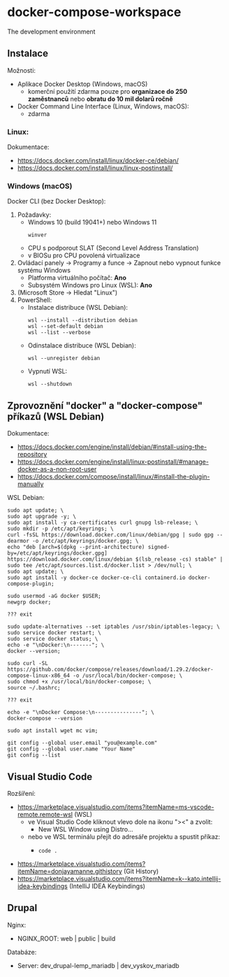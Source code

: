 # docker-compose-workspace
The development environment

## Instalace

Možnosti:
- Aplikace Docker Desktop (Windows, macOS)
    - komerční použití zdarma pouze pro **organizace do 250 zaměstnanců** nebo **obratu do 10 mil dolarů ročně**
- Docker Command Line Interface (Linux, Windows, macOS):
    - zdarma

### Linux:

Dokumentace:
- https://docs.docker.com/install/linux/docker-ce/debian/
- https://docs.docker.com/install/linux/linux-postinstall/

### Windows (macOS)

Docker CLI (bez Docker Desktop):
1. Požadavky:
    - Windows 10 (build 19041+) nebo Windows 11
        ```
        winver
        ```
    - CPU s podporout SLAT (Second Level Address Translation)
    - v BIOSu pro CPU povolená virtualizace
2. Ovládací panely -> Programy a funce -> Zapnout nebo vypnout funkce systému Windows
    - Platforma virtuálního počítač: **Ano**
    - Subsystém Windows pro Linux (WSL): **Ano**
3. (Microsoft Store -> Hledat "Linux")
4. PowerShell:
    - Instalace distribuce (WSL Debian):
        ```
        wsl --install --distribution debian
        wsl --set-default debian
        wsl --list --verbose
        ```
    - Odinstalace distribuce (WSL Debian):
        ```
        wsl --unregister debian
        ```
    - Vypnutí WSL:
      ```
      wsl --shutdown
      ```

## Zprovoznění "docker" a "docker-compose" příkazů (WSL Debian)

Dokumentace:
- https://docs.docker.com/engine/install/debian/#install-using-the-repository
- https://docs.docker.com/engine/install/linux-postinstall/#manage-docker-as-a-non-root-user
- https://docs.docker.com/compose/install/linux/#install-the-plugin-manually

WSL Debian:
```
sudo apt update; \
sudo apt upgrade -y; \
sudo apt install -y ca-certificates curl gnupg lsb-release; \
sudo mkdir -p /etc/apt/keyrings; \
curl -fsSL https://download.docker.com/linux/debian/gpg | sudo gpg --dearmor -o /etc/apt/keyrings/docker.gpg; \
echo "deb [arch=$(dpkg --print-architecture) signed-by=/etc/apt/keyrings/docker.gpg] https://download.docker.com/linux/debian $(lsb_release -cs) stable" | sudo tee /etc/apt/sources.list.d/docker.list > /dev/null; \
sudo apt update; \
sudo apt install -y docker-ce docker-ce-cli containerd.io docker-compose-plugin;

sudo usermod -aG docker $USER;
newgrp docker;

??? exit

sudo update-alternatives --set iptables /usr/sbin/iptables-legacy; \
sudo service docker restart; \
sudo service docker status; \
echo -e "\nDocker:\n-------"; \
docker --version;

sudo curl -SL https://github.com/docker/compose/releases/download/1.29.2/docker-compose-linux-x86_64 -o /usr/local/bin/docker-compose; \
sudo chmod +x /usr/local/bin/docker-compose; \
source ~/.bashrc;

??? exit

echo -e "\nDocker Compose:\n---------------"; \
docker-compose --version

sudo apt install wget mc vim;
```

```
git config --global user.email "you@example.com"
git config --global user.name "Your Name"
git config --list
```

## Visual Studio Code

Rozšíření:
- https://marketplace.visualstudio.com/items?itemName=ms-vscode-remote.remote-wsl (WSL)
    - ve Visual Studio Code kliknout vlevo dole na ikonu "><" a zvolit:
        - New WSL Window using Distro...
    - nebo ve WSL terminálu přejít do adresáře projektu a spustit příkaz:
        - ```
          code .
          ```
- https://marketplace.visualstudio.com/items?itemName=donjayamanne.githistory (Git History)
- https://marketplace.visualstudio.com/items?itemName=k--kato.intellij-idea-keybindings (IntelliJ IDEA Keybindings)

## Drupal

Nginx:
- NGINX_ROOT: web | public | build

Databáze:
- Server: dev_drupal-lemp_mariadb | dev_vyskov_mariadb
